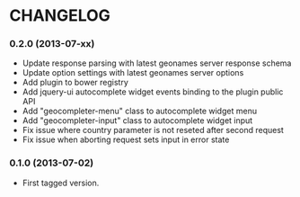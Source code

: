 # CHANGELOG

### 0.2.0 (2013-07-xx)

  * Update response parsing with latest geonames server response schema
  * Update option settings with latest geonames server options
  * Add plugin to bower registry
  * Add jquery-ui autocomplete widget events binding to the plugin public API
  * Add "geocompleter-menu" class to autocomplete widget menu
  * Add "geocompleter-input" class to autocomplete widget input
  * Fix issue where country parameter is not reseted after second request
  * Fix issue when aborting request sets input in error state

### 0.1.0 (2013-07-02)

  * First tagged version.

